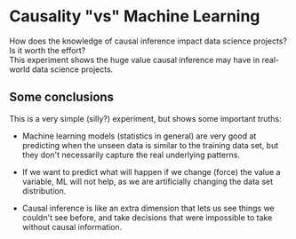 # Causality "vs" Machine Learning

How does the knowledge of causal inference impact data science projects? Is it worth the effort?  
This experiment shows the huge value causal inference may have in real-world data science projects.

## Some conclusions

This is a very simple (silly?) experiment, but shows some important truths:

* Machine learning models (statistics in general) are very good at predicting when the unseen data is similar to the training data set, but they don't necessarily capture the real underlying patterns.

* If we want to predict what will happen if we change (force) the value a variable, ML will not help, as we are artificially changing the data set distribution.

* Causal inference is like an extra dimension that lets us see things we couldn't see before, and take decisions that were impossible to take without causal information.

